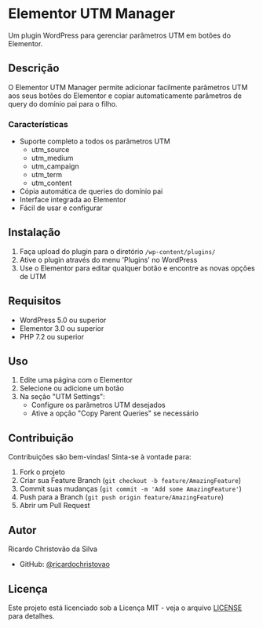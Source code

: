 # Elementor UTM Manager

Um plugin WordPress para gerenciar parâmetros UTM em botões do Elementor.

## Descrição

O Elementor UTM Manager permite adicionar facilmente parâmetros UTM aos seus botões do Elementor e copiar automaticamente parâmetros de query do domínio pai para o filho.

### Características
- Suporte completo a todos os parâmetros UTM
  - utm_source
  - utm_medium
  - utm_campaign
  - utm_term
  - utm_content
- Cópia automática de queries do domínio pai
- Interface integrada ao Elementor
- Fácil de usar e configurar

## Instalação

1. Faça upload do plugin para o diretório `/wp-content/plugins/`
2. Ative o plugin através do menu 'Plugins' no WordPress
3. Use o Elementor para editar qualquer botão e encontre as novas opções de UTM

## Requisitos

- WordPress 5.0 ou superior
- Elementor 3.0 ou superior
- PHP 7.2 ou superior

## Uso

1. Edite uma página com o Elementor
2. Selecione ou adicione um botão
3. Na seção "UTM Settings":
   - Configure os parâmetros UTM desejados
   - Ative a opção "Copy Parent Queries" se necessário

## Contribuição

Contribuições são bem-vindas! Sinta-se à vontade para:

1. Fork o projeto
2. Criar sua Feature Branch (`git checkout -b feature/AmazingFeature`)
3. Commit suas mudanças (`git commit -m 'Add some AmazingFeature'`)
4. Push para a Branch (`git push origin feature/AmazingFeature`)
5. Abrir um Pull Request

## Autor

Ricardo Christovão da Silva
- GitHub: [@ricardochristovao](https://github.com/ricardochristovao)

## Licença

Este projeto está licenciado sob a Licença MIT - veja o arquivo [LICENSE](LICENSE) para detalhes.